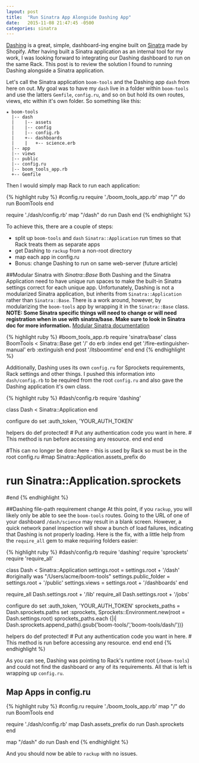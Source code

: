 ```yaml
---
layout: post
title:  "Run Sinatra App Alongside Dashing App"
date:   2015-11-08 21:47:45 -0500
categories: sinatra
---
```

[Dashing](http://dashing.io/) is a great, simple, dashboard-ing engine built on [Sinatra](http://www.sinatrarb.com/) made by Shopify. After having built a Sinatra application as an internal tool for my work, I was looking forward to integrating our Dashing dashboard to run on the same Rack. This post is to review the solution I found to running Dashing alongside a Sinatra application.

Let's call the Sinatra application `boom-tools` and the Dashing app `dash` from here on out. My goal was to have my `dash` live in a folder within `boom-tools` and use the latters `Gemfile`, `config.ru`, and so on but hold its own routes, views, etc within it's own folder. So something like this:

    ★ boom-tools
      |-- dash
      |    |-- assets
      |    |-- config
      |    |-- config.rb
      |    +-- dashboards
      |    |   +-- science.erb
      |-- app
      |-- views
      |-- public
      |-- config.ru
      |-- boom_tools_app.rb
      +-- Gemfile

Then I would simply map Rack to run each application:

{% highlight ruby %}
#config.ru
require './boom_tools_app.rb'
map "/" do
  run BoomTools
end

require './dash/config.rb'
map "/dash" do
  run Dash
end
{% endhighlight %}

To achieve this, there are a couple of steps:

- split up `boom-tools` and `dash` `Sinatra::Application` run times so that Rack treats them as separate apps
- get Dashing to `rackup` from a non-root directory
- map each app in config.ru
- Bonus: change Dashing to run on same web-server (future article)

##Modular Sinatra with *Sinatra::Base*
Both Dashing and the Sinatra Application need to have unique run spaces to make the built-in Sinatra settings correct for each unique app. Unfortunately, Dashing is not a modularized Sinatra application, but inherits from `Sinatra::Application` rather than `Sinatra::Base`. There is a work around, however, by modularizing the `boom-tools` app by wrapping it in the `Sinatra::Base` class. **NOTE: Some Sinatra specific things will need to change or will need registration when in use with sinatra/base. Make sure to look in Sinatra doc for more information.** [Modular Sinatra documentation](http://www.sinatrarb.com/intro.html#Sinatra::Base%20-%20Middleware,%20Libraries,%20and%20Modular%20Apps)

{% highlight ruby %}
#boom_tools_app.rb
require 'sinatra/base'
class BoomTools < Sinatra::Base
  get '/' do
    erb :index
  end
  get '/fire-extinguisher-manual'
    erb :extinguish
  end
  post '/itsboomtime'
  end
end
{% endhighlight %}

Additionally, Dashing uses its own `config.ru` for Sprockets requirements, Rack settings and other things. I pushed this information into `dash/config.rb` to be required from the root `config.ru` and also gave the Dashing application it's own class.

{% highlight ruby %}
#dash/config.rb
require 'dashing'

class Dash < Sinatra::Application
end

configure do
  set :auth_token, 'YOUR_AUTH_TOKEN'

  helpers do
    def protected!
     # Put any authentication code you want in here.
     # This method is run before accessing any resource.
    end
  end
end

#This can no longer be done here - this is used by Rack so must be in the root config.ru
#map Sinatra::Application.assets_prefix do
#  run Sinatra::Application.sprockets
#end
{% endhighlight %}

##Dashing file-path requirement change
At this point, if you `rackup`, you will likely only be able to see the `boom-tools` routes. Going to the URL of one of your dashboard `/dash/science` may result in a blank screen. However, a quick network panel inspection will show a bunch of load failures, indicating that Dashing is not properly loading. Here is the fix, with a little help from the `require_all` gem to make requiring folders easier:

{% highlight ruby %}
#dash/config.rb
require 'dashing'
require 'sprockets'
require 'require_all'

class Dash < Sinatra::Application
  settings.root = settings.root + '/dash' #originally was "/Users/acme/boom-tools"
  settings.public_folder = settings.root + '/public'
  settings.views = settings.root + '/dashboards'
end

require_all Dash.settings.root + '/lib'
require_all Dash.settings.root + '/jobs'

configure do
  set :auth_token, 'YOUR_AUTH_TOKEN'
  sprockets_paths = Dash.sprockets.paths
  set :sprockets, Sprockets::Environment.new(root = Dash.settings.root)
  sprockets_paths.each {|i| Dash.sprockets.append_path(i.gsub('boom-tools/','boom-tools/dash/'))}

  helpers do
    def protected!
     # Put any authentication code you want in here.
     # This method is run before accessing any resource.
    end
  end
end
{% endhighlight %}

As you can see, Dashing was pointing to Rack's runtime root (`/boom-tools`) and could not find the dashboard or any of its requirements. All that is left is wrapping up `config.ru`.

## Map Apps in config.ru
{% highlight ruby %}
#config.ru
require './boom_tools_app.rb'
map "/" do
  run BoomTools
end

require './dash/config.rb'
map Dash.assets_prefix do
  run Dash.sprockets
end

map "/dash" do
  run Dash
end
{% endhighlight %}

And you should now be able to `rackup` with no issues.
